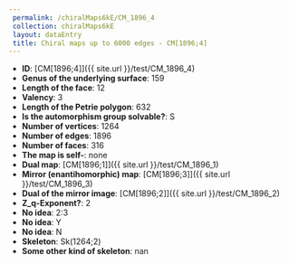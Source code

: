 ```yaml
--- 
 permalink: /chiralMaps6kE/CM_1896_4 
 collection: chiralMaps6kE
 layout: dataEntry
 title: Chiral maps up to 6000 edges - CM[1896;4]
---
```


- **ID**: [CM[1896;4]]({{ site.url }}/test/CM_1896_4)
- **Genus of the underlying surface**: 159
- **Length of the face**: 12
- **Valency**: 3
- **Length of the Petrie polygon**: 632
- **Is the automorphism group solvable?**: S
- **Number of vertices**: 1264
- **Number of edges**: 1896
- **Number of faces**: 316
- **The map is self-**: none
- **Dual map**: [CM[1896;1]]({{ site.url }}/test/CM_1896_1)
- **Mirror (enantihomorphic) map**: [CM[1896;3]]({{ site.url }}/test/CM_1896_3)
- **Dual of the mirror image**: [CM[1896;2]]({{ site.url }}/test/CM_1896_2)
- **Z_q-Exponent?**: 2
- **No idea**:  2:3
- **No idea**: Y
- **No idea**: N
- **Skeleton**: Sk(1264;2)
- **Some other kind of skeleton**: nan
